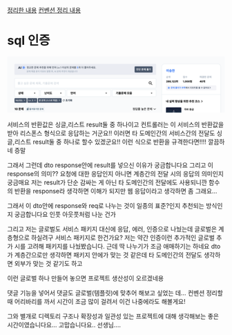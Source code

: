 [정리한 내용](https://seemly-fuchsia-ae4.notion.site/3-109dbf7eb007802b9070d4639f03ab8d)
[컨벤션 정리 내용](https://seemly-fuchsia-ae4.notion.site/109dbf7eb007807b8bd5e4d27b29fee3?pvs=74)
# sql 인증
![alt text](sql인증.png)

서비스의 반환값은 싱글,리스트 result둘 중 하나이고
컨트롤러는 이 서비스의 반환값을 받아 리스폰스 형식으로 응답하는 거군요!!
이러면 타 도메인간의 서비스간의 전달도 싱글,리스트 result둘 중 하나로 할수 있겠군요!!
이런 식으로 반환을 규격한다면!!!! 깔끔하네 증말

그래서 그런데 dto response안에 result를 넣으신 이유가 궁금합니다요
그리고 이 response의 의미?? 요청에 대한 응답인지 아니면
계층간의 전달 시의 응답의 의미인지 궁금매요
저는 result가 단순 감싸는 게 아닌 타 도메인간의 전달에도 사용되니깐
함수의 반환을 response라 생각하면 이해가 되지만
웹 응답이라고 생각하면 좀 그래요...

그래서 이 dto안에 response와 req로 나누는 것이 일종의 표준?인지 
추천되는 방식인 지 궁금합니다요
인풋 아웃풋처럼 나눈 건가

그리고 저는 글로벌도 서비스 패키지 대신에 응답, 에러, 인증으로 나눴는데 
글로벌은 계층형으로 하실려구 서비스 패키지로 한건가요?
저는 약간 인증이런 추가적인 글로벌 추가 시를 고려해 패키지를 나눴봤습니다.
근데 딱 나누기가 조금 애매하기는 하네요 dto가 계층간으로만 생각하면
패키지 안에가 맞는 것 같은데 타 도메인간의 전달도 생각하면 외부가 맞는 것 같기도 하고

이런 글로벌 하나 만들어 놓으면 프로젝트 생산성이 오르겠네용

댓글 기능을 넣어서 댓글도 글로벌(템플릿)에 맞추어 해보고 싶었는 데...
컨벤션 정리할때 어리바리를 까서 시간이 조금 많이 걸려서
이건 나중에라도 해볼게요!

그와 별개로 디렉토리 구조나 확장성과 일관성 있는 프로젝트에 대해
생각해보는 좋은 시간이였습니다요... 
고맙습니다요.. 선생님....